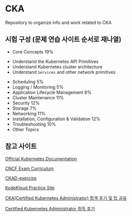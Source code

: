 # CKA
Repository to organize info and work related to CKA

## 시험 구성 (문제 연습 사이트 순서로 재나열)

- Core Concepts 19%
 + Understand the Kubernetes API Primitives
 + Understand Kubernetes cluster architecture
 + Understand `Services` and other network primitives
- Scheduling 5%
- Logging / Monitoring 5%
- Application Lifecycle Management 8%
- Cluster Maintenance 11%
- Security 12%
- Storage 7%
- Networking 11%
- Installation, Configuration & Validation 12%
- Troubleshooting 10%
- Other Topics




## 참고 사이트

[Official Kubernetes Documentation](https://kubernetes.io/)

[CNCF Exam Curriculum](https://github.com/cncf/curriculum)

[CKAD-exercise](https://github.com/dgkanatsios/CKAD-exercises)

[KodeKloud Practice Site](https://kodekloud.com/courses/certified-kubernetes-administrator-with-practice-tests/lectures/9816569)

[CKA(Certified Kubernetes Administrator) 합격 후기 및 팁 공유](https://blog.dudaji.com/kubernetes/2019/06/24/cka-acceptance-review-soonbee.html)


[Certified Kubernetes Administrator 취득 후기](https://coffeewhale.com/kubernetes/cka/2019/01/13/cak/)
